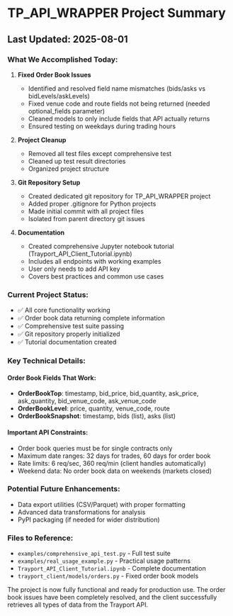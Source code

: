 # TP_API_WRAPPER Project Summary

## Last Updated: 2025-08-01

### What We Accomplished Today:

1. **Fixed Order Book Issues**
   - Identified and resolved field name mismatches (bids/asks vs bidLevels/askLevels)
   - Fixed venue code and route fields not being returned (needed optional_fields parameter)
   - Cleaned models to only include fields that API actually returns
   - Ensured testing on weekdays during trading hours

2. **Project Cleanup**
   - Removed all test files except comprehensive test
   - Cleaned up test result directories
   - Organized project structure

3. **Git Repository Setup**
   - Created dedicated git repository for TP_API_WRAPPER project
   - Added proper .gitignore for Python projects
   - Made initial commit with all project files
   - Isolated from parent directory git issues

4. **Documentation**
   - Created comprehensive Jupyter notebook tutorial (Trayport_API_Client_Tutorial.ipynb)
   - Includes all endpoints with working examples
   - User only needs to add API key
   - Covers best practices and common use cases

### Current Project Status:
- ✅ All core functionality working
- ✅ Order book data returning complete information
- ✅ Comprehensive test suite passing
- ✅ Git repository properly initialized
- ✅ Tutorial documentation created

### Key Technical Details:

#### Order Book Fields That Work:
- **OrderBookTop**: timestamp, bid_price, bid_quantity, ask_price, ask_quantity, bid_venue_code, ask_venue_code
- **OrderBookLevel**: price, quantity, venue_code, route
- **OrderBookSnapshot**: timestamp, bids (list), asks (list)

#### Important API Constraints:
- Order book queries must be for single contracts only
- Maximum date ranges: 32 days for trades, 60 days for order book
- Rate limits: 6 req/sec, 360 req/min (client handles automatically)
- Weekend data: No order book data on weekends (markets closed)

### Potential Future Enhancements:
- Data export utilities (CSV/Parquet) with proper formatting
- Advanced data transformations for analysis
- PyPI packaging (if needed for wider distribution)

### Files to Reference:
- `examples/comprehensive_api_test.py` - Full test suite
- `examples/real_usage_example.py` - Practical usage patterns
- `Trayport_API_Client_Tutorial.ipynb` - Complete documentation
- `trayport_client/models/orders.py` - Fixed order book models

The project is now fully functional and ready for production use. The order book issues have been completely resolved, and the client successfully retrieves all types of data from the Trayport API.